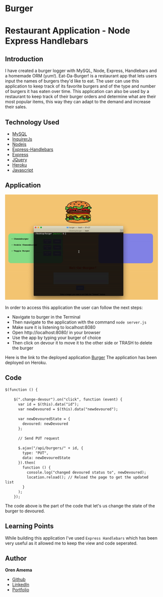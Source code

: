 # Burger
# Restaurant Application - Node Express Handlebars


## Introduction

I have created a burger logger with MySQL, Node, Express, Handlebars and a homemade ORM (yum!). Eat-Da-Burger! is a restaurant app that lets users input the names of burgers they'd like to eat. The user can use this application to keep track of its favorite burgers and of the type and number of burgers it has eaten over time. This application can also be used by a restaurant to keep track of their burger orders and determine what are their most popular items, this way they can adapt to the demand and increase their sales.

## Technology Used

* [MySQL](https://www.npmjs.com/package/mysql)
* [InquirerJs](https://www.npmjs.com/package/inquirer/v/0.2.3)
* [Nodejs](https://nodejs.org/en/)
* [Express-Handlebars](https://www.npmjs.com/package/express-handlebars)
* [Express](https://www.npmjs.com/package/express)
* [JQuery](https://www.npmjs.com/package/jquery)
* [Heroku](https://www.heroku.com)
* [Javascript](https://www.w3schools.com/js)


## Application

![alt text](https://github.com/orenamema/burger/raw/master/public/assets/img/burger.gif)

In order to access this application the user can follow the next steps:
* Navigate to burger in the Terminal
* Then navigate to the application with the command `node server.js`
* Make sure it is listening to localhost:8080
* Open http://localhost:8080/ in your browser
* Use the app by typing your burger of choice 
* Then click on devour it to move it to the other side or TRASH to delete the burger

Here is the link to the deployed application [Burger](https://arcane-inlet-20074.herokuapp.com/)
The application has been deployed on Heroku.



## Code
````
$(function () {

    $(".change-devour").on("click", function (event) {
      var id = $(this).data("id");
      var newDevoured = $(this).data("newdevoured");
  
      var newDevouredState = {
        devoured: newDevoured
      };

      // Send PUT request

      $.ajax("/api/burgers/" + id, {
        type: "PUT",
        data: newDevouredState
      }).then(
        function () {
          console.log("changed devoured status to", newDevoured);
          location.reload(); // Reload the page to get the updated list
        }
      );
    });
````
The code above is the part of the code that let's us change the state of the burger to devoured.

## Learning Points

While building this application I've used `Express Handlebars` which has been very useful as it allowed me to keep the view and code seperated.

## Author

**Oren Amema**

* [Github](https://github.com/orenamema)
* [LinkedIn](https://www.linkedin.com/in/oren-amematekpo-b7a12b13)
* [Portfolio](https://orenamema.github.io/UpdatedPortfolio/)
